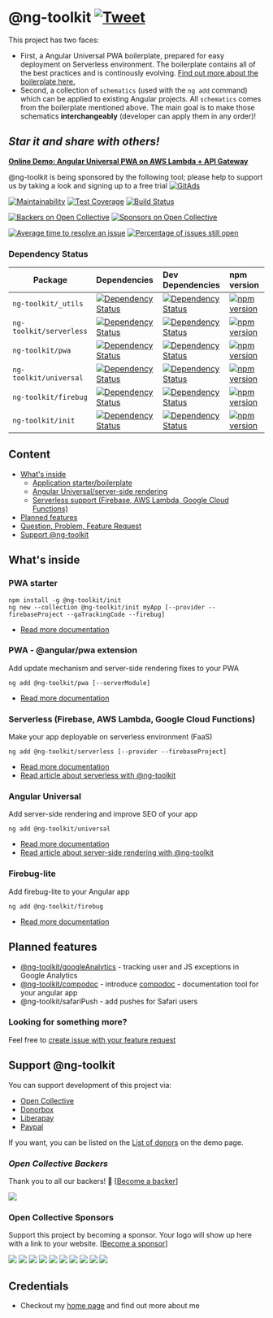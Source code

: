 # @ng-toolkit [![Tweet](https://img.shields.io/twitter/url/http/shields.io.svg?style=social&logo=twitter)](https://twitter.com/intent/tweet?text=Check%20out%20ng-toolkit%20-%20collection%20of%20great%20tools%20for%20angular&url=https://github.com/maciejtreder/ng-toolkit&via=maciejtreder&hashtags=angular,pwa,webapp,software,developers)

This project has two faces:

- First, a Angular Universal PWA boilerplate, prepared for easy deployment on Serverless environment. The boilerplate contains all of the best practices and is continously evolving. [Find out more about the boilerplate here.](https://github.com/maciejtreder/ng-toolkit/tree/master/schematics/init)
- Second, a collection of `schematics` (used with the `ng add` command) which can be applied to existing Angular projects. All `schematics` comes from the boilerplate mentioned above. The main goal is to make those schematics **interchangeably** (developer can apply them in any order)!

## _**Star it and share with others!**_

**[Online Demo: Angular Universal PWA on AWS Lambda + API Gateway](https://www.angular-universal-pwa.maciejtreder.com)**

@ng-toolkit is being sponsored by the following tool; please help to support us by taking a look and signing up to a free trial
<a href="https://tracking.gitads.io/?repo=ng-toolkit"> <img src="https://images.gitads.io/ng-toolkit" alt="GitAds"/> </a>

[![Maintainability](https://api.codeclimate.com/v1/badges/feb1889ed8bd09672fae/maintainability)](https://codeclimate.com/github/maciejtreder/angular-universal-pwa/maintainability)
[![Test Coverage](https://api.codeclimate.com/v1/badges/feb1889ed8bd09672fae/test_coverage)](https://codeclimate.com/github/maciejtreder/angular-universal-pwa/test_coverage)
[![Build Status](https://travis-ci.org/maciejtreder/ng-toolkit.png)](https://travis-ci.org/maciejtreder/ng-toolkit)

[![Backers on Open Collective](https://opencollective.com/ng-toolkit/backers/badge.svg)](#backers)
[![Sponsors on Open Collective](https://opencollective.com/ng-toolkit/sponsors/badge.svg)](#sponsors)

[![Average time to resolve an issue](http://isitmaintained.com/badge/resolution/maciejtreder/ng-toolkit.svg)](http://isitmaintained.com/project/maciejtreder/ng-toolkit "Average time to resolve an issue")
[![Percentage of issues still open](http://isitmaintained.com/badge/open/maciejtreder/ng-toolkit.svg)](http://isitmaintained.com/project/maciejtreder/ng-toolkit "Percentage of issues still open")

### Dependency Status

| Package             | Dependencies                                                                                                                                                                | Dev Dependencies | npm version
| ------------------- | :-------------------------------------------------------------------------------------------------------------------------------------------------------------------------- | :--------------- | :--------------- |
| `ng-toolkit/_utils` | [![Dependency Status](https://david-dm.org/maciejtreder/ng-toolkit/status.svg?path=schematics/_utils)](https://david-dm.org/maciejtreder/ng-toolkit?path=schematics/_utils) | [![Dependency Status](https://david-dm.org/maciejtreder/ng-toolkit/dev-status.svg?path=schematics/_utils&type=dev)](https://david-dm.org/maciejtreder/ng-toolkit?path=schematics/_utils?type=dev) | [![npm version](https://badge.fury.io/js/%40ng-toolkit%2F_utils.svg)](https://badge.fury.io/js/%40ng-toolkit%2F_utils) |
| `ng-toolkit/serverless` | [![Dependency Status](https://david-dm.org/maciejtreder/ng-toolkit/status.svg?path=schematics/serverless)](https://david-dm.org/maciejtreder/ng-toolkit?path=schematics/serverless) | [![Dependency Status](https://david-dm.org/maciejtreder/ng-toolkit/dev-status.svg?path=schematics/serverless&type=dev)](https://david-dm.org/maciejtreder/ng-toolkit?path=schematics/serverless?type=dev) | [![npm version](https://badge.fury.io/js/%40ng-toolkit%2Fserverless.svg)](https://badge.fury.io/js/%40ng-toolkit%2Fserverless) |
| `ng-toolkit/pwa` | [![Dependency Status](https://david-dm.org/maciejtreder/ng-toolkit/status.svg?path=schematics/pwa)](https://david-dm.org/maciejtreder/ng-toolkit?path=schematics/pwa) | [![Dependency Status](https://david-dm.org/maciejtreder/ng-toolkit/dev-status.svg?path=schematics/pwa&type=dev)](https://david-dm.org/maciejtreder/ng-toolkit?path=schematics/pwa?type=dev) | [![npm version](https://badge.fury.io/js/%40ng-toolkit%2Fpwa.svg)](https://badge.fury.io/js/%40ng-toolkit%2Fpwa) |
| `ng-toolkit/universal` | [![Dependency Status](https://david-dm.org/maciejtreder/ng-toolkit/status.svg?path=schematics/universal)](https://david-dm.org/maciejtreder/ng-toolkit?path=schematics/universal) | [![Dependency Status](https://david-dm.org/maciejtreder/ng-toolkit/dev-status.svg?path=schematics/universal&type=dev)](https://david-dm.org/maciejtreder/ng-toolkit?path=schematics/universal?type=dev) | [![npm version](https://badge.fury.io/js/%40ng-toolkit%2Funiversal.svg)](https://badge.fury.io/js/%40ng-toolkit%2Funiversal) |
| `ng-toolkit/firebug` | [![Dependency Status](https://david-dm.org/maciejtreder/ng-toolkit/status.svg?path=schematics/firebug)](https://david-dm.org/maciejtreder/ng-toolkit?path=schematics/firebug) | [![Dependency Status](https://david-dm.org/maciejtreder/ng-toolkit/dev-status.svg?path=schematics/firebug&type=dev)](https://david-dm.org/maciejtreder/ng-toolkit?path=schematics/firebug?type=dev) | [![npm version](https://badge.fury.io/js/%40ng-toolkit%2Ffirebug.svg)](https://badge.fury.io/js/%40ng-toolkit%2Ffirebug) |
| `ng-toolkit/init` | [![Dependency Status](https://david-dm.org/maciejtreder/ng-toolkit/status.svg?path=schematics/init)](https://david-dm.org/maciejtreder/ng-toolkit?path=schematics/init) | [![Dependency Status](https://david-dm.org/maciejtreder/ng-toolkit/dev-status.svg?path=schematics/init&type=dev)](https://david-dm.org/maciejtreder/ng-toolkit?path=schematics/init?type=dev) | [![npm version](https://badge.fury.io/js/%40ng-toolkit%2Finit.svg)](https://badge.fury.io/js/%40ng-toolkit%2Finit) |

## Content

- [What's inside](#quickOverview)
  - [Application starter/boilerplate](https://github.com/maciejtreder/ng-toolkit/tree/master/schematics/init)
  - [Angular Universal/server-side rendering](https://github.com/maciejtreder/ng-toolkit/tree/master/schematics/universal)
  - [Serverless support (Firebase, AWS Lambda, Google Cloud Functions)](https://github.com/maciejtreder/ng-toolkit/tree/master/schematics/serverless)
- [Planned features](#planned-features)
- [Question, Problem, Feature Request](#question)
- [Support @ng-toolkit](#funding)

## <a name="quickOverview"> What's inside

### **PWA starter**

```console
npm install -g @ng-toolkit/init
ng new --collection @ng-toolkit/init myApp [--provider --firebaseProject --gaTrackingCode --firebug]
```

- [Read more documentation](https://github.com/maciejtreder/ng-toolkit/tree/master/schematics/init/README.md)

### **PWA - @angular/pwa extension**

Add update mechanism and server-side rendering fixes to your PWA

```console
ng add @ng-toolkit/pwa [--serverModule]
```

- [Read more documentation](https://github.com/maciejtreder/ng-toolkit/tree/master/schematics/pwa/README.md)

### **Serverless (Firebase, AWS Lambda, Google Cloud Functions)**

Make your app deployable on serverless environment (FaaS)

```console
ng add @ng-toolkit/serverless [--provider --firebaseProject]
```

- [Read more documentation](https://github.com/maciejtreder/ng-toolkit/tree/master/schematics/serverless/README.md)
- [Read article about serverless with @ng-toolkit](https://medium.com/@maciejtreder/angular-serverless-a713e86ea07a)

### **Angular Universal**

Add server-side rendering and improve SEO of your app

```console
ng add @ng-toolkit/universal
```

- [Read more documentation](https://github.com/maciejtreder/ng-toolkit/tree/master/schematics/universal/README.md)
- [Read article about server-side rendering with @ng-toolkit](https://medium.com/@maciejtreder/angular-server-side-rendering-with-ng-toolkit-universal-c08479ca688)

### **Firebug-lite**

Add firebug-lite to your Angular app

```console
ng add @ng-toolkit/firebug
```

- [Read more documentation](https://github.com/maciejtreder/ng-toolkit/tree/master/schematics/firebug/README.md)

## Planned features

- [@ng-toolkit/googleAnalytics](https://github.com/maciejtreder/ng-toolkit/issues/225) - tracking user and JS exceptions in Google Analytics
- [@ng-toolkit/compodoc](https://github.com/maciejtreder/ng-toolkit/issues/275) - introduce [compodoc](https://github.com/compodoc/compodoc) - documentation tool for your angular app
- @ng-toolkit/safariPush - add pushes for Safari users

### <a name="question"></a> Looking for something more?

Feel free to [create issue with your feature request](https://github.com/maciejtreder/ng-toolkit/issues/new)

## <a name="funding"></a> Support @ng-toolkit

You can support development of this project via:

- [Open Collective](https://opencollective.com/ng-toolkit)
- [Donorbox](https://donorbox.org/ng-toolkit)
- [Liberapay](https://liberapay.com/maciejtreder/donate)
- [Paypal](https://www.paypal.me/ngtoolkit)

If you want, you can be listed on the [List of donors](https://www.angular-universal-pwa.maciejtreder.com/donors) on the demo page.

### *Open Collective Backers*

Thank you to all our backers! 🙏 [[Become a backer](https://opencollective.com/ng-toolkit#backer)]

<a href="https://opencollective.com/ng-toolkit#backers" target="_blank"><img src="https://opencollective.com/ng-toolkit/backers.svg?width=890"></a>

### Open Collective Sponsors

Support this project by becoming a sponsor. Your logo will show up here with a link to your website. [[Become a sponsor](https://opencollective.com/ng-toolkit#sponsor)]

<a href="https://opencollective.com/ng-toolkit/sponsor/0/website" target="_blank"><img src="https://opencollective.com/ng-toolkit/sponsor/0/avatar.svg"></a>
<a href="https://opencollective.com/ng-toolkit/sponsor/1/website" target="_blank"><img src="https://opencollective.com/ng-toolkit/sponsor/1/avatar.svg"></a>
<a href="https://opencollective.com/ng-toolkit/sponsor/2/website" target="_blank"><img src="https://opencollective.com/ng-toolkit/sponsor/2/avatar.svg"></a>
<a href="https://opencollective.com/ng-toolkit/sponsor/3/website" target="_blank"><img src="https://opencollective.com/ng-toolkit/sponsor/3/avatar.svg"></a>
<a href="https://opencollective.com/ng-toolkit/sponsor/4/website" target="_blank"><img src="https://opencollective.com/ng-toolkit/sponsor/4/avatar.svg"></a>
<a href="https://opencollective.com/ng-toolkit/sponsor/5/website" target="_blank"><img src="https://opencollective.com/ng-toolkit/sponsor/5/avatar.svg"></a>
<a href="https://opencollective.com/ng-toolkit/sponsor/6/website" target="_blank"><img src="https://opencollective.com/ng-toolkit/sponsor/6/avatar.svg"></a>
<a href="https://opencollective.com/ng-toolkit/sponsor/7/website" target="_blank"><img src="https://opencollective.com/ng-toolkit/sponsor/7/avatar.svg"></a>
<a href="https://opencollective.com/ng-toolkit/sponsor/8/website" target="_blank"><img src="https://opencollective.com/ng-toolkit/sponsor/8/avatar.svg"></a>
<a href="https://opencollective.com/ng-toolkit/sponsor/9/website" target="_blank"><img src="https://opencollective.com/ng-toolkit/sponsor/9/avatar.svg"></a>

## <a name="credentials"></a> Credentials

- Checkout my [home page](https://www.maciejtreder.com) and find out more about me
